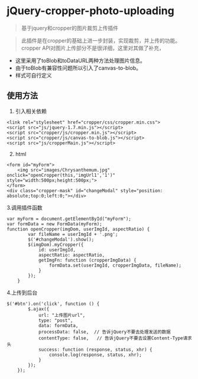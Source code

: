 # jQuery-cropper-photo-uploading
> 基于jquery和cropper的图片裁剪上传插件

> 此插件是在cropper的基础上进一步封装，实现裁剪，并上传的功能。cropper API对图片上传部分不是很详细，这里对其做了补充，

* 这里采用了toBlob和toDataURL两种方法处理图片信息。
* 由于toBlob有兼容性问题所以引入了canvas-to-blob。
* 样式可自行定义

## 使用方法

1. 引入相关依赖
~~~
<link rel="stylesheet" href="cropper/css/cropper.min.css">
<script src="js/jquery-1.7.min.js"></script>
<script src="cropper/js/cropper.min.js"></script>
<script src="cropper/js/canvas-to-blob.js"></script>
<script src="js/cropperMain.js"></script>
~~~

2. html
~~~
<form id="myForm">
    <img src="images/Chrysanthemum.jpg" onclick="openCropper(this,'imgUrl1','1')" style="width:500px;height:500px;">
</form>
<div class="cropper-mask" id="changeModal" style="position: absolute;top:0;left:0;"></div>
~~~
3.调用插件函数
~~~
var myForm = document.getElementById("myForm");
var formData = new FormData(myForm);
function openCropper(imgDom, userImgId, aspectRatio) {
        var fileName = userImgId + '.png';
        $('#changeModal').show();
        $(imgDom).myCropper({
            id: userImgId,
            aspectRatio: aspectRatio,
            getImgFn: function (cropperImgData) {
                formData.set(userImgId, cropperImgData, fileName);
            }
        });
    }
~~~
4.上传到后台
~~~
$('#btn').on('click', function () {
        $.ajax({
            url: "上传图片url",
            type: "post",
            data: formData,
            processData: false,  // 告诉jQuery不要去处理发送的数据
            contentType: false,   // 告诉jQuery不要去设置Content-Type请求头
            success: function (response, status, xhr) {
                console.log(response, status, xhr);
            }
        });
    });
~~~
